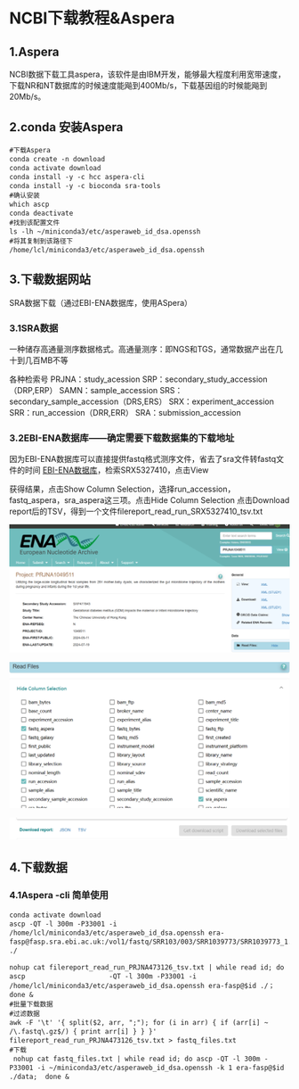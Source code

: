 # **NCBI下载教程&Aspera**

## **1.Aspera**

NCBI数据下载工具aspera，该软件是由IBM开发，能够最大程度利用宽带速度，下载NR和NT数据库的时候速度能飚到400Mb/s，下载基因组的时候能飚到20Mb/s。

## **2.conda 安装Aspera**

```
#下载Aspera
conda create -n download 
conda activate download 
conda install -y -c hcc aspera-cli
conda install -y -c bioconda sra-tools
#确认安装
which ascp 
conda deactivate
#找到该配置文件
ls -lh ~/miniconda3/etc/asperaweb_id_dsa.openssh
#将其复制到该路径下
/home/lcl/miniconda3/etc/asperaweb_id_dsa.openssh
```

## **3.下载数据网站**

SRA数据下载（通过EBI-ENA数据库，使用ASpera）

### 3.1SRA数据

一种储存高通量测序数据格式。高通量测序：即NGS和TGS，通常数据产出在几十到几百MB不等

各种检索号
PRJNA：study_acession
SRP：secondary_study_accession（DRP,ERP）
SAMN：sample_accession
SRS：secondary_sample_accession（DRS,ERS）
SRX：experiment_accession
SRR：run_accession（DRR,ERR）
SRA：submission_accession

### 3.2EBI-ENA数据库——确定需要下载数据集的下载地址

因为EBI-ENA数据库可以直接提供fastq格式测序文件，省去了sra文件转fastq文件的时间
[EBI-ENA数据库](https://www.ebi.ac.uk/ena/browser/)，检索SRX5327410，点击View

获得结果，点击Show Column Selection，选择run_accession，fastq_aspera，sra_aspera这三项。点击Hide Column Selection
点击Download report后的TSV，得到一个文件filereport_read_run_SRX5327410_tsv.txt

![image-20241115194554361](https://github.com/chunlian0105/lichunlian0105.github.io/blob/main/image-20241115194554361.png)

![image-20241115194613232](https://github.com/chunlian0105/lichunlian0105.github.io/blob/main/image-20241115194613232.png)

![image-20241115194633201](https://github.com/chunlian0105/lichunlian0105.github.io/blob/main/image-20241115194633201.png)

## **4.下载数据**

### **4.1Aspera -cli 简单使用**

```
conda activate download
ascp -QT -l 300m -P33001 -i /home/lcl/miniconda3/etc/asperaweb_id_dsa.openssh era-fasp@fasp.sra.ebi.ac.uk:/vol1/fastq/SRR103/003/SRR1039773/SRR1039773_1.fastq.gz ./
```

```
nohup cat filereport_read_run_PRJNA473126_tsv.txt | while read id; do ascp                     -QT -l 300m -P33001 -i /home/lcl/miniconda3/etc/asperaweb_id_dsa.openssh era-fasp@$id ./；done &
#批量下载数据
#过滤数据
awk -F '\t' '{ split($2, arr, ";"); for (i in arr) { if (arr[i] ~ /\.fastq\.gz$/) { print arr[i] } } }' filereport_read_run_PRJNA473126_tsv.txt > fastq_files.txt
#下载
 nohup cat fastq_files.txt | while read id; do ascp -QT -l 300m -P33001 -i ~/miniconda3/etc/asperaweb_id_dsa.openssh -k 1 era-fasp@$id ./data;  done &

```

